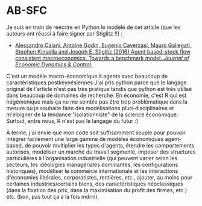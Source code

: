 # AB-SFC
  
Je suis en train de réécrire en Python le modèle de cet article (que les auteurs ont réussi à faire signer par Stiglitz !!) :
 - [Alessandro Caiani, Antoine Godin, Eugenio Caverzasi, Mauro Gallegati, Stephen Kinsella and Joseph E. Stiglitz (2016) Agent based-stock flow consistent macroeconomics: Towards a benchmark model. _Journal of Economic Dynamics & Control_.](https://www.sciencedirect.com/science/article/abs/pii/S0165188915301020)
 
 C'est un modèle macro-économique à agents avec beaucoup de caractéristiques postkeynésiennes  J'ai pris python parce que le langage original de l'article n'est pas très pratique tandis que python est très utilisé dans beaucoup de domaines de recherche. En économie, c'est R qui est hégémonique mais ça ne me semble pas être trop problématique dans la mesure où je souhaite faire des modélisations pluri-disciplinaires et m'éloigner de la tendance "isolationniste" de la science économique. Surtout, entre nous, R n'est pas le langage du futur :)
 
 À terme, j'ai envie que mon code soit suffisamment souple pour pouvoir intégrer facilement une large gamme de modèles économiques agent-based, de pouvoir multiplier les types d'agents, étendre les comportements autorisés, modéliser un marché du travail segmenté, imposer des structures particulières à l'organisation industrielle (qui peuvent varier selon les secteurs, les idéologies managériales dominantes, les configurations historiques), modéliser le commerce internationale et les interactions d'économies libérales, corporatistes, rentières, etc., ajouter, au moins pour certaines industries/certains biens, des caractéristiques néoclassiques (dans la fixation des prix, dans la maximisation du profit des firmes, etc.) etc. (bon, pas tout ça à la fois mdrrr).
